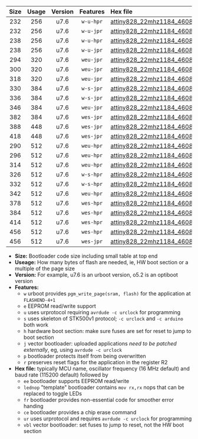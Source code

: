 |Size|Usage|Version|Features|Hex file|
|:-:|:-:|:-:|:-:|:--|
|232|256|u7.6|`w-u-hpr`|[attiny828_22mhz1184_460800bps_ur.hex](https://raw.githubusercontent.com/stefanrueger/urboot/main//attiny828_22mhz1184_460800bps_ur.hex)|
|232|256|u7.6|`w-u-jpr`|[attiny828_22mhz1184_460800bps_ur_vbl.hex](https://raw.githubusercontent.com/stefanrueger/urboot/main//attiny828_22mhz1184_460800bps_ur_vbl.hex)|
|238|256|u7.6|`w-u-hpr`|[attiny828_22mhz1184_460800bps_lednop_ur.hex](https://raw.githubusercontent.com/stefanrueger/urboot/main//attiny828_22mhz1184_460800bps_lednop_ur.hex)|
|238|256|u7.6|`w-u-jpr`|[attiny828_22mhz1184_460800bps_lednop_ur_vbl.hex](https://raw.githubusercontent.com/stefanrueger/urboot/main//attiny828_22mhz1184_460800bps_lednop_ur_vbl.hex)|
|294|320|u7.6|`weu-jpr`|[attiny828_22mhz1184_460800bps_ee_ur_vbl.hex](https://raw.githubusercontent.com/stefanrueger/urboot/main//attiny828_22mhz1184_460800bps_ee_ur_vbl.hex)|
|300|320|u7.6|`weu-jpr`|[attiny828_22mhz1184_460800bps_ee_lednop_ur_vbl.hex](https://raw.githubusercontent.com/stefanrueger/urboot/main//attiny828_22mhz1184_460800bps_ee_lednop_ur_vbl.hex)|
|318|320|u7.6|`weu-jpr`|[attiny828_22mhz1184_460800bps_ee_lednop_fr_ur_vbl.hex](https://raw.githubusercontent.com/stefanrueger/urboot/main//attiny828_22mhz1184_460800bps_ee_lednop_fr_ur_vbl.hex)|
|330|384|u7.6|`w-s-jpr`|[attiny828_22mhz1184_460800bps_vbl.hex](https://raw.githubusercontent.com/stefanrueger/urboot/main//attiny828_22mhz1184_460800bps_vbl.hex)|
|336|384|u7.6|`w-s-jpr`|[attiny828_22mhz1184_460800bps_lednop_vbl.hex](https://raw.githubusercontent.com/stefanrueger/urboot/main//attiny828_22mhz1184_460800bps_lednop_vbl.hex)|
|346|384|u7.6|`weu-jpr`|[attiny828_22mhz1184_460800bps_ee_lednop_fr_ce_ur_vbl.hex](https://raw.githubusercontent.com/stefanrueger/urboot/main//attiny828_22mhz1184_460800bps_ee_lednop_fr_ce_ur_vbl.hex)|
|382|384|u7.6|`wes-jpr`|[attiny828_22mhz1184_460800bps_ee_vbl.hex](https://raw.githubusercontent.com/stefanrueger/urboot/main//attiny828_22mhz1184_460800bps_ee_vbl.hex)|
|388|448|u7.6|`wes-jpr`|[attiny828_22mhz1184_460800bps_ee_lednop_vbl.hex](https://raw.githubusercontent.com/stefanrueger/urboot/main//attiny828_22mhz1184_460800bps_ee_lednop_vbl.hex)|
|418|448|u7.6|`wes-jpr`|[attiny828_22mhz1184_460800bps_ee_lednop_fr_vbl.hex](https://raw.githubusercontent.com/stefanrueger/urboot/main//attiny828_22mhz1184_460800bps_ee_lednop_fr_vbl.hex)|
|290|512|u7.6|`weu-hpr`|[attiny828_22mhz1184_460800bps_ee_ur.hex](https://raw.githubusercontent.com/stefanrueger/urboot/main//attiny828_22mhz1184_460800bps_ee_ur.hex)|
|296|512|u7.6|`weu-hpr`|[attiny828_22mhz1184_460800bps_ee_lednop_ur.hex](https://raw.githubusercontent.com/stefanrueger/urboot/main//attiny828_22mhz1184_460800bps_ee_lednop_ur.hex)|
|314|512|u7.6|`weu-hpr`|[attiny828_22mhz1184_460800bps_ee_lednop_fr_ur.hex](https://raw.githubusercontent.com/stefanrueger/urboot/main//attiny828_22mhz1184_460800bps_ee_lednop_fr_ur.hex)|
|326|512|u7.6|`w-s-hpr`|[attiny828_22mhz1184_460800bps.hex](https://raw.githubusercontent.com/stefanrueger/urboot/main//attiny828_22mhz1184_460800bps.hex)|
|332|512|u7.6|`w-s-hpr`|[attiny828_22mhz1184_460800bps_lednop.hex](https://raw.githubusercontent.com/stefanrueger/urboot/main//attiny828_22mhz1184_460800bps_lednop.hex)|
|342|512|u7.6|`weu-hpr`|[attiny828_22mhz1184_460800bps_ee_lednop_fr_ce_ur.hex](https://raw.githubusercontent.com/stefanrueger/urboot/main//attiny828_22mhz1184_460800bps_ee_lednop_fr_ce_ur.hex)|
|378|512|u7.6|`wes-hpr`|[attiny828_22mhz1184_460800bps_ee.hex](https://raw.githubusercontent.com/stefanrueger/urboot/main//attiny828_22mhz1184_460800bps_ee.hex)|
|384|512|u7.6|`wes-hpr`|[attiny828_22mhz1184_460800bps_ee_lednop.hex](https://raw.githubusercontent.com/stefanrueger/urboot/main//attiny828_22mhz1184_460800bps_ee_lednop.hex)|
|414|512|u7.6|`wes-hpr`|[attiny828_22mhz1184_460800bps_ee_lednop_fr.hex](https://raw.githubusercontent.com/stefanrueger/urboot/main//attiny828_22mhz1184_460800bps_ee_lednop_fr.hex)|
|456|512|u7.6|`wes-hpr`|[attiny828_22mhz1184_460800bps_ee_lednop_fr_ce.hex](https://raw.githubusercontent.com/stefanrueger/urboot/main//attiny828_22mhz1184_460800bps_ee_lednop_fr_ce.hex)|
|456|512|u7.6|`wes-jpr`|[attiny828_22mhz1184_460800bps_ee_lednop_fr_ce_vbl.hex](https://raw.githubusercontent.com/stefanrueger/urboot/main//attiny828_22mhz1184_460800bps_ee_lednop_fr_ce_vbl.hex)|

- **Size:** Bootloader code size including small table at top end
- **Useage:** How many bytes of flash are needed, ie, HW boot section or a multiple of the page size
- **Version:** For example, u7.6 is an urboot version, o5.2 is an optiboot version
- **Features:**
  + `w` urboot provides `pgm_write_page(sram, flash)` for the application at `FLASHEND-4+1`
  + `e` EEPROM read/write support
  + `u` uses urprotocol requiring `avrdude -c urclock` for programming
  + `s` uses skeleton of STK500v1 protocol; `-c urclock` and `-c arduino` both work
  + `h` hardware boot section: make sure fuses are set for reset to jump to boot section
  + `j` vector bootloader: uploaded applications *need to be patched externally*, eg, using `avrdude -c urclock`
  + `p` bootloader protects itself from being overwritten
  + `r` preserves reset flags for the application in the register R2
- **Hex file:** typically MCU name, oscillator frequency (16 MHz default) and baud rate (115200 default) followed by
  + `ee` bootloader supports EEPROM read/write
  + `lednop` "template" bootloader contains `mov rx,rx` nops that can be replaced to toggle LEDs
  + `fr` bootloader provides non-essential code for smoother error handing
  + `ce` bootloader provides a chip erase command
  + `ur` uses urprotocol and requires `avrdude -c urclock` for programming
  + `vbl` vector bootloader: set fuses to jump to reset, not the HW boot section
